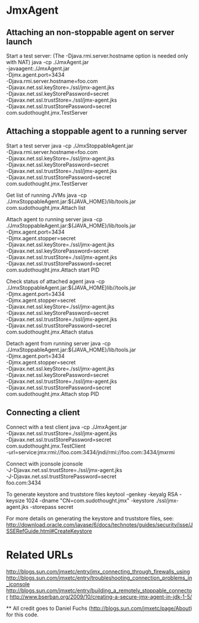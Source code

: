 JmxAgent
========

Attaching an non-stoppable agent on server launch
--------

Start a test server:
(The -Djava.rmi.server.hostname option is needed only with NAT)
    java -cp ./JmxAgent.jar \
        -javaagent:./JmxAgent.jar \
        -Djmx.agent.port=3434 \
        -Djava.rmi.server.hostname=foo.com \
        -Djavax.net.ssl.keyStore=./ssl/jmx-agent.jks \
        -Djavax.net.ssl.keyStorePassword=secret \
        -Djavax.net.ssl.trustStore=./ssl/jmx-agent.jks \
        -Djavax.net.ssl.trustStorePassword=secret \
        com.sudothought.jmx.TestServer


Attaching a stoppable agent to a running server
--------
Start a test server
    java -cp ./JmxStoppableAgent.jar \
        -Djava.rmi.server.hostname=foo.com \
        -Djavax.net.ssl.keyStore=./ssl/jmx-agent.jks \
        -Djavax.net.ssl.keyStorePassword=secret \
        -Djavax.net.ssl.trustStore=./ssl/jmx-agent.jks \
        -Djavax.net.ssl.trustStorePassword=secret \
        com.sudothought.jmx.TestServer

Get list of running JVMs
    java -cp ./JmxStoppableAgent.jar:${JAVA_HOME}/lib/tools.jar \
        com.sudothought.jmx.Attach list

Attach agent to running server
    java  -cp ./JmxStoppableAgent.jar:${JAVA_HOME}/lib/tools.jar \
        -Djmx.agent.port=3434 \
        -Djmx.agent.stopper=secret \
        -Djavax.net.ssl.keyStore=./ssl/jmx-agent.jks \
        -Djavax.net.ssl.keyStorePassword=secret \
        -Djavax.net.ssl.trustStore=./ssl/jmx-agent.jks \
        -Djavax.net.ssl.trustStorePassword=secret \
        com.sudothought.jmx.Attach start PID

Check status of attached agent
    java  -cp ./JmxStoppableAgent.jar:${JAVA_HOME}lib//tools.jar \
        -Djmx.agent.port=3434 \
        -Djmx.agent.stopper=secret \
        -Djavax.net.ssl.keyStore=./ssl/jmx-agent.jks \
        -Djavax.net.ssl.keyStorePassword=secret \
        -Djavax.net.ssl.trustStore=./ssl/jmx-agent.jks \
        -Djavax.net.ssl.trustStorePassword=secret \
        com.sudothought.jmx.Attach status

Detach agent from running server
    java  -cp ./JmxStoppableAgent.jar:${JAVA_HOME}/lib/tools.jar \
        -Djmx.agent.port=3434 \
        -Djmx.agent.stopper=secret \
        -Djavax.net.ssl.keyStore=./ssl/jmx-agent.jks \
        -Djavax.net.ssl.keyStorePassword=secret \
        -Djavax.net.ssl.trustStore=./ssl/jmx-agent.jks \
        -Djavax.net.ssl.trustStorePassword=secret \
        com.sudothought.jmx.Attach stop PID


Connecting a client
--------
Connect with a test client
    java -cp ./JmxAgent.jar \
        -Djavax.net.ssl.trustStore=./ssl/jmx-agent.jks \
        -Djavax.net.ssl.trustStorePassword=secret \
        com.sudothought.jmx.TestClient \
        -url=service:jmx:rmi://foo.com:3434/jndi/rmi://foo.com:3434/jmxrmi

Connect with jconsole
    jconsole \
        -J-Djavax.net.ssl.trustStore=./ssl/jmx-agent.jks \
        -J-Djavax.net.ssl.trustStorePassword=secret \
        foo.com:3434

To generate keystore and truststore files
    keytool -genkey -keyalg RSA -keysize 1024 -dname "CN=com.sudothought.jmx" -keystore ./ssl/jmx-agent.jks -storepass secret

For more details on generating the keystore and truststore files, see:
http://download.oracle.com/javase/6/docs/technotes/guides/security/jsse/JSSERefGuide.html#CreateKeystore

# Related URLs
http://blogs.sun.com/jmxetc/entry/jmx_connecting_through_firewalls_using
http://blogs.sun.com/jmxetc/entry/troubleshooting_connection_problems_in_jconsole
http://blogs.sun.com/jmxetc/entry/building_a_remotely_stoppable_connector
http://www.bserban.org/2009/10/creating-a-secure-jmx-agent-in-jdk-1-5/

** All credit goes to Daniel Fuchs (http://blogs.sun.com/jmxetc/page/About) for this code.